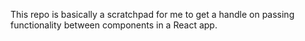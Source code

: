 This repo is basically a scratchpad for me to get a handle on passing functionality between components in a React app.

